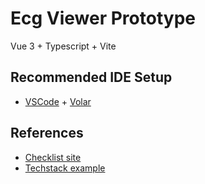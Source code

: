 # Ecg Viewer Prototype

Vue 3 + Typescript + Vite

## Recommended IDE Setup

- [VSCode](https://code.visualstudio.com/) + [Volar](https://marketplace.visualstudio.com/items?itemName=johnsoncodehk.volar)

## References

- [Checklist site](https://humaan.com/checklist/)
- [Techstack example](https://github.com/zaiyou12/more-jobs)
